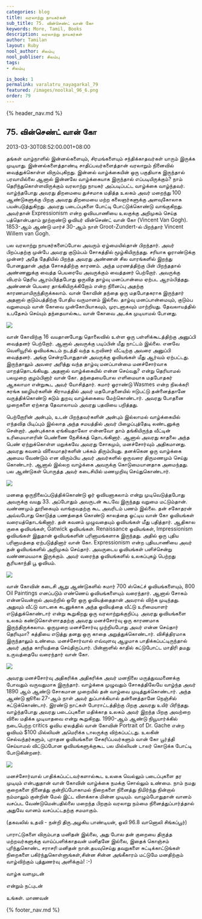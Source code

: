 ```yaml
---
categories: blog
title: வரலாற்று நாயகர்கள்
sub_title: 75. வின்செண்ட் வான் கோ
keywords: More, Tamil, Books
description: வரலாற்று நாயகர்கள்
author: Tamilan
layout: Ruby
nool_author: சிலம்பு
nool_publiser: சிலம்பு
tags:
- சிலம்பு

is_book: 1
permalink: varalatru_nayagarkal_79
featured: /images/noolkal_96_6.png
order: 79
---
```

{% header_nav.md %}

## 75. வின்செண்ட் வான் கோ

2013-03-30T08:52:00.001+08:00

தங்கள் வாழ்நாளில் இன்னல்களையும், சிரமங்களையும் சந்திக்காதவர்கள் யாரும் இருக்க முடியாது. இன்னல்களைத்தாண்டி சாதிப்பவர்களைத்தான் வரலாறும் நினைவில் வைத்துக்கொள்ள விரும்புகிறது. இன்னல் வாழ்க்கையின் ஒரு பகுதியாக இருந்தால் பரவாயில்லை ஆனால் இன்னலே வாழ்க்கையாக இருந்தால் எப்படியிருக்கும்? நாம் தெரிந்துகொள்ளவிருக்கும் வரலாற்று நாயகர் அப்படிப்பட்ட வாழ்க்கை வாழ்ந்தவர். வாழ்ந்தபோது அவரது திறமையை துச்சமாக மதித்த உலகம் அவர் மறைந்து 100 ஆண்டுகளுக்கு பிறகு அவரது திறமையை மற்ற கலைஞர்களுக்கு அளவுகோலாக பயன்படுத்துகிறது. அவரது படைப்புகளை போட்டி போட்டுக்கொண்டு வாங்குகிறது. அவர்தான் Expressionism என்ற ஓவியபாணியை உலகுக்கு அறிமுகம் செய்த பத்தொன்பதாம் நூற்றாண்டு ஓவியர் வின்செண்ட் வான் கோ (Vincent Van Gogh). 1853-ஆம் ஆண்டு மார்ச் 30-ஆம் நாள் Groot-Zundert-ல் பிறந்தார் Vincent Willem van Gogh.

பல வரலாற்று நாயகர்களைப்போல அவரும் ஏழ்மையில்தான் பிறந்தார். அவர் பிறப்பதற்கு முன்பே அவரது குடும்பம் சோகத்தில் மூழ்கியிருந்தது. சரியாக ஓராண்டுக்கு முன்னர் அதே தேதியில் பிறந்த அவரது அண்ணன் சில வாரங்களில் இறந்து போனதுதான் அந்த சோகத்திற்கு காரணம். அந்த மரணத்திற்கு பின் பிறந்ததால் அண்ணனுக்கு வைத்த பெயரையே அவருக்கும் வைத்தனர் பெற்றோர். அவருக்கு விபரம் தெரிய ஆரம்பித்தபோது ஒருவித தாழ்வு மனப்பான்மை ஏற்பட ஆரம்பித்தது. அண்ணன் பெயரை தாங்கியிருக்கிறோம் என்ற நினைப்பு அதற்கு காரணமாயிருந்திருக்கலாம். வான் கோவின் தந்தை ஒரு மதபோதகராக இருந்தார் அதனால் குடும்பத்திற்கு போதிய வருமானம் இல்லை. தாழ்வு மனப்பான்மையும், குடும்ப வறுமையும் வான் கோவை முன்கோபியாகவும், முரடனாகவும் மாற்றியது. தேவலாயத்தில் உபதேசம் செய்யும் தந்தையால்கூட வான் கோவை அடக்க முடியாமல் போனது.

![](http://4.bp.blogspot.com/-uNhGeXsHXiQ/UVUykcgpAII/AAAAAAAADlU/SufHyZim2Fk/s1600/486px-Vincent_van_Gogh_1866.jpg)

வான் கோவிற்கு 16 வயதானபோது தொலைவில் உள்ள ஒரு பள்ளிக்கூடத்திற்கு அனுப்பி வைத்தனர் பெற்றோர். ஆனால் அவருக்கு படிப்பின் மீது நாட்டம் இல்லை. எனவே வெளியூரில் ஓவியக்கூடம் நடத்தி வந்த உறவினர் வீட்டிற்கு அவரை அனுப்பி வைத்தனர். அங்கு சென்றபோதுதான் அவருக்கு ஓவியங்கள் மீது ஆர்வம் ஏற்பட்டது. இருந்தாலும் அவரை அரித்து வந்த தாழ்வு மனப்பான்மை மனச்சோர்வாக மாறத்தொடங்கியது. அதனால் வாழ்க்கையில் என்ன செய்வது? என்று தெரியாமல் பலமுறை குழம்பினார் வான் கோ. தந்தையைபோல எளிமையாக மதபோதகர் ஆகலாமா என்றுகூட அவர் யோசித்தார். சுமார் ஓராண்டு Wasmes என்ற நிலக்கரி சுரங்க ஊழியர்களின் கிராமத்தில் அவர் மதபோதனையில் ஈடுபட்டு தன்னைத்தானே வருத்திக்கொண்டு கடும் துறவு வாழ்க்கையை மேற்கொண்டார். அவரது போதனை முறைகளை ஏற்காத தேவாலாயம் அவரது பதவியை பறித்தது.

பெற்றோரின் அன்பும், உடன் பிறந்தவர்களின் அன்பும் இல்லாமல் வாழ்க்கையில் எந்தவித பிடிப்பும் இல்லாத அந்த சமயத்தில் அவர் பிழைப்புத்தேடி லண்டனுக்கு சென்றார். அன்புக்காக ஏங்கியதாலோ என்னவோ தாம் தங்கியிருந்த வீட்டின் உரிமையாளரின் பெண்ணை நேசிக்கத் தொடங்கினார். ஆனால் அவரது காதலை அந்த பெண் ஏற்றுக்கொள்ள மறுக்கவே அவரது சோகமும், மனச்சோர்வும் அதிகமானது. அவரது கவனம் விலைமாதர்களின் பக்கம் திரும்பியது. தனக்கென ஒரு வாழ்க்கை அமைய வேண்டும் என விரும்பிய அவர் அவர்களில் ஒருவரை திருமணமும் செய்து கொண்டார். ஆனால் இல்லற வாழ்க்கை அவருக்கு கொடுமையானதாக அமைந்தது. பல ஆண்டுகள் பொருத்த அவர் கடைசியில் மணமுறிவு செய்துகொண்டார்.

![](http://2.bp.blogspot.com/-m-YBh7SGS4E/UVUzGZzppsI/AAAAAAAADl0/53vFWRO8X9s/s1600/Vincent-Van-Gogh-9515695-3-402.jpg)

மனதை ஒருநிலைப்படுத்திக்கொண்டு ஓர் ஓவியனாகலாம் என்று முடிவெடுத்தபோது அவருக்கு வயது 33. அப்போதும் அவருடன் கூடவே இருந்தது வறுமை மட்டும்தான். வண்ணமும் தூரிகையும் வாங்குவதற்கு கூட அவரிடம் பணம் இல்லை. தன் சகோதரன் அவ்வபோது கொடுத்த பணத்தைக் கொண்டு காலத்தை ஓட்டிய வான் கோ ஓவியங்கள் வரையத்தொடங்கினார். தன் கவனம் முழுவதையும் ஓவியங்கள் மீது பதித்தார். ஆதிகால குகை ஓவியங்கள், Gatwick ஓவியங்கள். Renaissance ஓவியங்கள், Impressionism ஓவியங்கள் இதுதான் ஓவியங்களின் பரினாமங்களாக இருந்தது. அதில் ஒரு புதிய பரினாமத்தை ஏற்படுத்தினார் வான் கோ. Expressionism என்ற புதியபாணியை அவர் தன் ஓவியங்களில் அறிமுகம் செய்தார். அவருடைய ஓவியங்கள் பளிச்சென்று வண்ணமயமாக இருக்கும். அவர் வரைந்த ஓவியங்களில் உலகப்புகழ் பெற்றது சூரியகாந்தி பூ ஓவியம்.

![](http://4.bp.blogspot.com/-SvDMBhHCLkU/UVUy7wkHqwI/AAAAAAAADlw/DN-AExKFz0k/s1600/Vincent_Willem_van_Gogh_128.jpg)

வான் கோவின் கடைசி ஆறு ஆண்டுகளில் சுமார் 700 ஸ்கெட்ச் ஓவியங்களையும், 800 Oil Paintings எனப்படும் எண்ணெய் ஓவியங்களையும் வரைந்தார். ஆனால் சோகம் என்னவென்றால் அவற்றில் ஒரே ஒரு ஓவியத்தைதான் அவரால் விற்க முடிந்தது. அதுவும் வீட்டு வாடகை கடனுக்காக அந்த ஓவியத்தை வீட்டு உரிமையாளர் எடுத்துக்கொண்டார் என்று கூறுகிறது ஒரு வரலாற்றுக்குறிப்பு. அவரது ஓவியங்களை உலகம் கண்டுகொள்ளாததற்கு அவரது மனச்சோர்வு ஒரு காரணமாக இருந்திருக்கலாம. ஒருமுறை மனச்சோர்வு முற்றியபோது அவர் என்ன செய்தார் தெரியுமா? கத்தியை எடுத்து தனது ஒரு காதை அறுத்துக்கொண்டார். விசித்திரமாக இருந்தாலும் உண்மை. மனச்சோர்வால் எவ்வுளவு ஆழமாக பாதிக்கப்பட்டிருந்தால் அவர் அந்த காரியத்தை செய்திருப்பார். பின்னாளில் காதில் கட்டுபோட்ட மாதிரி தமது உருவத்தையே வரைந்தார் வான் கோ.

![](http://1.bp.blogspot.com/-m2j-NoStJfU/UVUyun2g77I/AAAAAAAADlc/GU1qq7_DhDA/s1600/529px-Vincent_Willem_van_Gogh_106.jpg)

அவரது மனச்சோர்வு அதிகரிக்க அதிகரிக்க அவர் மனநிலை மருத்துவமணைக்கு போவதும் வருவதுமாக இருந்தார். வாழ்க்கை முழுவதும் சோகத்திலேயே வாழ்ந்த அவர் 1890 ஆம் ஆண்டு சோகமான முறையில் தன் வாழ்வை முடித்துக்கொண்டார். அந்த ஆண்டு ஜூலை 27-ஆம் நாள் அவர் துப்பாக்கியால் தன்னைத்தானே நெஞ்சில் சுட்டுக்கொண்டார். இரண்டு நாட்கள் போராட்டத்திற்கு பிறகு அவரது உயிர் பிரிந்தது. வாழ்ந்தபோது அவரது படைப்புகளை மதிக்காத உலகம் அவர் இறந்த பிறகு அவற்றை விலை மதிக்க முடியாதவை என்று கூறுகிறது. 1990-ஆம் ஆண்டு நியூயார்க்கில் நடைபெற்ற critics ஓவிய ஏலத்தில் வான் கோவின் Portrait of Dr. Gache என்ற ஓவியம் $100 மில்லியன் அமெரிக்க டாலருக்கு விற்கப்பட்டது. உலகின் செல்வந்தர்களும், புராதன ஓவியங்களை சேகரிப்பவர்களும் வான் கோ பூர்த்தி செய்யாமல் விட்டுப்போன ஓவியங்களுக்குகூட பல மில்லியன் டாலர் கொடுக்க போட்டி போடுகின்றனர்.

![](http://3.bp.blogspot.com/-5gztR70ZZ_I/UVUyz2A8jmI/AAAAAAAADlk/P93x7Rh8FuI/s1600/vg_photo1.jpg)

மனச்சோர்வால் பாதிக்கப்பட்டவர்களால்கூட உலகை வெல்லும் படைப்புகளை தர முடியும் என்பதுதான் வான் கோவின் வாழ்க்கை நமக்கு சொல்லும் உண்மை. நாம் நமது குறைகளை நினைத்து குன்றிப்போகாமல் நிறைகளை நினைத்து நிமிர்ந்து நின்றால் நம்மாலும் குன்றின் மேல் இட்ட விளக்காக மின்ன முடியும். வாழும்போதுதான் வானம் வசப்பட வேண்டுமென்பதில்லை மறைந்த பிறகும் வரலாறு நம்மை நினைத்துப்பார்த்தால் அதுவே வானம் வசப்பட்டதற்கு சமமாகும்.

(தகவலில் உதவி - நன்றி திரு.அழகிய பாண்டியன், ஒலி 96.8 வானொலி சிங்கப்பூர்)

பாராட்டுகளை விரும்பாத மனிதன் இல்லை, அது போல தன் குறையை திருத்த மற்றவர்களுக்கு வாய்ப்பளிக்காதவன் மனிதனே இல்லை, இதைக் கொஞ்சம் புரிந்துகொண்ட சராசரி மனிதன் நான்.தயவுசெய்து தவறுகளை சுட்டிக்காட்டுங்கள் நிறைகளை பகிர்ந்துகொள்ளுங்கள்,சின்ன சின்ன அங்கீகாரம் மட்டுமே மனதிற்கும் வாழ்விற்கும் புத்துணர்வு அளிக்கும்! :-)

வாழ்க வளமுடன்

என்றும் நட்புடன்

உங்கள். மாணவன்

{% footer_nav.md %}